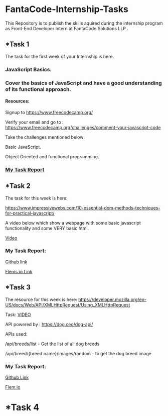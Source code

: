 # FantaCode-Internship-Tasks
This Repository is to publish the skills aquired during the internship program as Front-End Developer Intern at FantaCode Solutions LLP .


## *Task 1

The task for the first week of your Internship is here.

### JavaScript Basics.
### Cover the basics of JavaScript and have a good understanding of its functional approach.


#### Resources:

Signup to https://www.freecodecamp.org/


Verify your email and go to :  https://www.freecodecamp.org/challenges/comment-your-javascript-code


Take the challenges mentioned below:


Basic JavaScript.


Object Oriented and functional programming.


### [My Task Report](https://www.freecodecamp.org/tpmabdulkareem)


## *Task 2

The task for this week is here:

https://www.impressivewebs.com/10-essential-dom-methods-techniques-for-practical-javascript/ 

A video below which show a webpage with some basic javascript functionality and some VERY basic html.

[Video](https://youtu.be/f9_MKYKJ6CA)

### My Task Report:
[Github link](https://github.com/tpmabdulkareem/vanilaJavascript)

[Flems.io Link](https://goo.gl/1HaxH7)


## *Task 3

The resource for this week is here:
https://developer.mozilla.org/en-US/docs/Web/API/XMLHttpRequest/Using_XMLHttpRequest

Task: [VIDEO](https://youtu.be/QsryIgvMjas)

API powered by : https://dog.ceo/dog-api/


APIs used:

/api/breeds/list - Get the list of all dog breeds

/api/breed/{breed name}/images/random - to get the dog breed image

### My Task Report:

 [Github Link](https://github.com/tpmabdulkareem/vanilaJavascript)

 [Flem.io](https://goo.gl/4Y4PHh)
 
 
 # *Task 4






